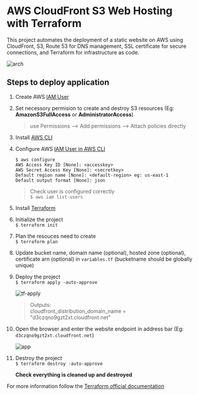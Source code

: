 # AWS CloudFront S3 Web Hosting with Terraform

This project automates the deployment of a static website on AWS using CloudFront, S3, Route 53 for DNS management, SSL certificate for secure connections, and Terraform for infrastructure as code.

![arch](https://github.com/user-attachments/assets/a3c1425f-e23d-4730-99c4-c54ae2282a97)

## Steps to deploy application
1. Create AWS [IAM User](https://docs.aws.amazon.com/IAM/latest/UserGuide/id_users_create.html#id_users_create_console)

2. Set necessory permision to create and destroy S3 resources (Eg: **AmazonS3FullAccess** or **AdministratorAccess**)<br>
    > use Permissions --> Add permissions --> Attach policies directly

3. Install [AWS CLI](https://docs.aws.amazon.com/cli/latest/userguide/getting-started-install.html)

4. Configure AWS [IAM User in AWS CLI](https://docs.aws.amazon.com/cli/latest/reference/configure/)<br>
    ```
    $ aws configure
    AWS Access Key ID [None]: <accesskey>
    AWS Secret Access Key [None]: <secretkey>
    Default region name [None]: <default-region> eg: us-east-1
    Default output format [None]: json
    ```
    > Check user is configured correctly<br>`$ aws iam list-users`

5. Install [Terraform](https://developer.hashicorp.com/terraform/tutorials/aws-get-started/install-cli)

6. Initialize the project <br>
    `$ terraform init`

7. Plan the resouces need to create <br>
    `$ terraform plan`

8. Update bucket name, domain name (optional), hosted zone (optional), certificate arn (optional)  in `variables.tf` (bucketname should be globally unique)

9. Deploy the project<br>
    `$ terraform apply -auto-approve`<br>
    
    ![tf-apply](https://github.com/user-attachments/assets/a3a4554f-36ce-44a5-aa64-6c172b19d314)

    > Outputs:<br>
    cloudfront_distribution_domain_name = "d3czqno9gzt2xt.cloudfront.net"

10. Open the browser and enter the website endpoint in address bar (Eg: `d3czqno9gzt2xt.cloudfront.net`)

    ![app](https://github.com/user-attachments/assets/a8a253eb-3dcf-4c00-81da-0a3b9b92a69f)

11. Destroy the project<br>
    `$ terraform destroy -auto-approve`

    **Check everything is cleaned up and destroyed**

For more information follow the [Terraform official documentation](https://registry.terraform.io/providers/hashicorp/aws/latest/docs)
